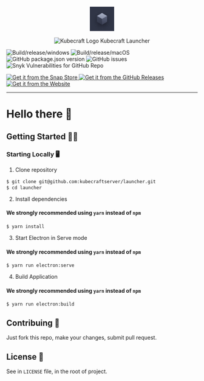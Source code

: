 <p align="center"><img src="https://raw.githubusercontent.com/KubecraftServer/launcher/master/src/assets/logo.png" alt="Kubecraft Logo" width="64px" height="64px" /></p>

<p align="center"> <img src="https://avatars2.githubusercontent.com/u/64664482?s=200&v=4" alt="Kubecraft Logo" width="20px" height="20px" /> Kubecraft Launcher</p>

![Build/release/windows](https://github.com/kubecraftserver/launcher/workflows/Build/release/windows/badge.svg) ![Build/release/macOS](https://github.com/kubecraftserver/launcher/workflows/Build/release/macOS/badge.svg) ![GitHub package.json version](https://img.shields.io/github/package-json/v/kubecraftserver/launcher) ![GitHub issues](https://img.shields.io/github/issues/kubecraftserver/launcher) ![Snyk Vulnerabilities for GitHub Repo](https://img.shields.io/snyk/vulnerabilities/github/kubecraftserver/launcher)

<a href="https://snapcraft.io/kblauncher">
  <img alt="Get it from the Snap Store" src="https://snapcraft.io/static/images/badges/en/snap-store-black.svg" />
</a>


<a href="https://github.com/KubecraftServer/launcher/releases">
  <img alt="Get it from the GitHub Releases" src="https://img.shields.io/badge/Get%20it%20from%20the-GitHub%20Releases-black?style=for-the-badge&logo=github" />
</a>


<a href="https://kubecraft.0x77.page/#cta">
  <img alt="Get it from the Website" src="https://img.shields.io/badge/Get%20it%20from%20the-Website-blue?style=for-the-badge&logo=web" />
</a>

---
# Hello there 👋

## Getting Started 👨‍💻
### Starting Locally 🖥
1. Clone repository
```shell
$ git clone git@github.com:kubecraftserver/launcher.git
$ cd launcher
```
2. Install dependencies
#### We strongly recommended using `yarn` instead of `npm`
```shell
$ yarn install
```
3. Start Electron in Serve mode
#### We strongly recommended using `yarn` instead of `npm`
```shell
$ yarn run electron:serve
``` 
4. Build Application
#### We strongly recommended using `yarn` instead of `npm`
```shell
$ yarn run electron:build
``` 
## Contribuing 🤝
Just fork this repo, make your changes, submit pull request.
## License 📑
See in `LICENSE` file, in the root of project.

